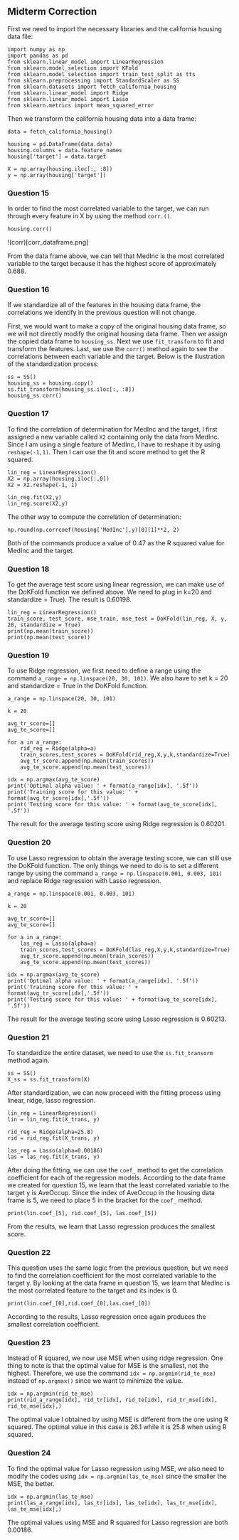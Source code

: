 ## Midterm Correction 

First we need to import the necessary libraries and the california housing data file: 

```
import numpy as np
import pandas as pd
from sklearn.linear_model import LinearRegression
from sklearn.model_selection import KFold
from sklearn.model_selection import train_test_split as tts
from sklearn.preprocessing import StandardScaler as SS
from sklearn.datasets import fetch_california_housing
from sklearn.linear_model import Ridge
from sklearn.linear_model import Lasso
from sklearn.metrics import mean_squared_error
```

Then we transform the california housing data into a data frame:

```
data = fetch_california_housing()

housing = pd.DataFrame(data.data)
housing.columns = data.feature_names
housing['target'] = data.target

X = np.array(housing.iloc[:, :8])
y = np.array(housing['target'])
```


### Question 15

In order to find the most correlated variable to the target, we can run through every feature in X by using the method `corr.()`. 

```
housing.corr()
```

!(corr)[corr_dataframe.png]

From the data frame above, we can tell that MedInc is the most correlated variable to the target because it has the highest score of approximately 0.688. 


### Question 16 

If we standardize all of the features in the housing data frame, the correlations we identify in the previous question will not change. 

First, we would want to make a copy of the original housing data frame, so we will not directly modify the original housing data frame. Then we assign the copied data frame to `housing_ss`. Next we use `fit_transform` to fit and transform the features. Last, we use the `corr()` method again to see the correlations between each variable and the target. Below is the illustration of the standardization process: 

```
ss = SS()
housing_ss = housing.copy()
ss.fit_transform(housing_ss.iloc[:, :8])
housing_ss.corr()
```

### Question 17

To find the correlation of determination for MedInc and the target, I first assigned a new variable called `X2` containing only the data from MedInc. Since I am using a single feature of MedInc, I have to reshape it by using `reshape(-1,1)`. Then I can use the fit and score method to get the R squared. 

```
lin_reg = LinearRegression()
X2 = np.array(housing.iloc[:,0])
X2 = X2.reshape(-1, 1)

lin_reg.fit(X2,y)
lin_reg.score(X2,y)
```

The other way to compute the correlation of determination: 

```
np.round(np.corrcoef(housing['MedInc'],y)[0][1]**2, 2)
```

Both of the commands produce a value of 0.47 as the R squared value for MedInc and the target. 


### Question 18

To get the average test score using linear regression, we can make use of the DoKFold function we defined above. We need to plug in k=20 and standardize = True). The result is 0.60198. 

```
lin_reg = LinearRegression()
train_score, test_score, mse_train, mse_test = DoKFold(lin_reg, X, y, 20, standardize = True)
print(np.mean(train_score))
print(np.mean(test_score))
```

### Question 19

To use Ridge regression, we first need to define a range using the command  `a_range = np.linspace(20, 30, 101)`. We also have to set k = 20 and standardize = True in the DoKFold function. 

```
a_range = np.linspace(20, 30, 101)

k = 20

avg_tr_score=[]
avg_te_score=[]

for a in a_range:
    rid_reg = Ridge(alpha=a)
    train_scores,test_scores = DoKFold(rid_reg,X,y,k,standardize=True)
    avg_tr_score.append(np.mean(train_scores))
    avg_te_score.append(np.mean(test_scores))
    
idx = np.argmax(avg_te_score)
print('Optimal alpha value: ' + format(a_range[idx], '.5f'))
print('Training score for this value: ' + format(avg_tr_score[idx],'.5f'))
print('Testing score for this value: ' + format(avg_te_score[idx], '.5f'))
```

The result for the average testing score using Ridge regression is 0.60201. 

### Question 20

To use Lasso regression to obtain the average testing score, we can still use the DoKFold function. The only things we need to do is to set a different range by using the command `a_range = np.linspace(0.001, 0.003, 101)` and replace Ridge regression with Lasso regression. 

```
a_range = np.linspace(0.001, 0.003, 101)

k = 20

avg_tr_score=[]
avg_te_score=[]

for a in a_range:
    las_reg = Lasso(alpha=a)
    train_scores,test_scores = DoKFold(las_reg,X,y,k,standardize=True)
    avg_tr_score.append(np.mean(train_scores))
    avg_te_score.append(np.mean(test_scores))

idx = np.argmax(avg_te_score)
print('Optimal alpha value: ' + format(a_range[idx], '.5f'))
print('Training score for this value: ' + format(avg_tr_score[idx],'.5f'))
print('Testing score for this value: ' + format(avg_te_score[idx], '.5f'))
```

The result for the average testing score using Lasso regression is 0.60213. 

### Question 21

To standardize the entire dataset, we need to use the `ss.fit_transorm` method again. 

```
ss = SS()
X_ss = ss.fit_transform(X)
```

After standardization, we can now proceed with the fitting process using linear, ridge, lasso regression. 

```
lin_reg = LinearRegression()
lin = lin_reg.fit(X_trans, y)

rid_reg = Ridge(alpha=25.8)
rid = rid_reg.fit(X_trans, y)

las_reg = Lasso(alpha=0.00186)
las = las_reg.fit(X_trans, y)
```

After doing the fitting, we can use the `coef_` method to get the correlation coefficient for each of the regression models. According to the data frame we created for question 15, we learn that the least correlated variable to the target y is AveOccup. Since the index of AveOccup in the housing data frame is 5, we need to place 5 in the bracket for the `coef_` method. 

```
print(lin.coef_[5], rid.coef_[5], las.coef_[5])
```

From the results, we learn that Lasso regression produces the smallest score. 

### Question 22

This question uses the same logic from the previous question, but we need to find the correlation coefficient for the most correlated variable to the target y. By looking at the data frame in question 15, we learn that MedInc is the most correlated feature to the target and its index is 0. 

```
print(lin.coef_[0],rid.coef_[0],las.coef_[0]) 
```

According to the results, Lasso regression once again produces the smallest correlation coefficient. 

### Question 23 

Instead of R squared, we now use MSE when using ridge regression. One thing to note is that the optimal value for MSE is the smallest, not the highest. Therefore, we use the command `idx = np.argmin(rid_te_mse)` instead of `np.argmax()` since we want to minimize the value. 

```
idx = np.argmin(rid_te_mse)
print(rid_a_range[idx], rid_tr[idx], rid_te[idx], rid_tr_mse[idx], rid_te_mse[idx],)
```

The optimal value I obtained by using MSE is different from the one using R squared. The optimal value in this case is 26.1 while it is 25.8 when using R squared. 

### Question 24 


To find the optimal value for Lasso regression using MSE, we also need to modify the codes using `idx = np.argmin(las_te_mse)` since the smaller the MSE, the better. 

```
idx = np.argmin(las_te_mse)
print(las_a_range[idx], las_tr[idx], las_te[idx], las_tr_mse[idx], las_te_mse[idx],)
```

The optimal values using MSE and R squared for Lasso regression are both 0.00186. 

















